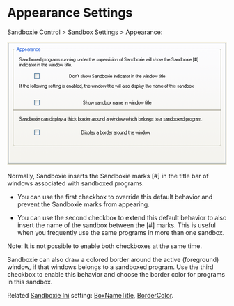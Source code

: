 # Appearance Settings

Sandboxie Control > Sandbox Settings > Appearance:

![](/Media/AppearanceSettings.png)

Normally, Sandboxie inserts the Sandboxie marks [#] in the title bar of windows associated with sandboxed programs.

* You can use the first checkbox to override this default behavior and prevent the Sandboxie marks from appearing. 

* You can use the second checkbox to extend this default behavior to also insert the name of the sandbox between the [#] marks. This is useful when you frequently use the same programs in more than one sandbox. 

Note: It is not possible to enable both checkboxes at the same time.

Sandboxie can also draw a colored border around the active (foreground) window, if that windows belongs to a sandboxed program. Use the third checkbox to enable this behavior and choose the border color for programs in this sandbox.

Related [Sandboxie Ini](SandboxieIni.md) setting: [BoxNameTitle](BoxNameTitle.md), [BorderColor](BorderColor.md).
